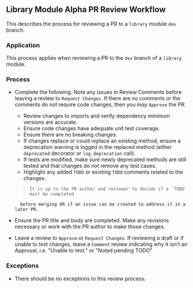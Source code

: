 ## Library Module Alpha PR Review Workflow
This describes the process for reviewing a PR to a `library` module `dev` branch.

### Application
This process applies when reviewing a PR to the `dev` branch of a `library` module.

### Process
- Complete the following. Note any issues in Review Comments before leaving a 
  review to `Request Changes`. If there are no comments or the comments do not
  require code changes, then you *may* `Approve` the PR.

    - Review changes to imports and verify dependency minimum versions are accurate.
    - Ensure code changes have adequate unit test coverage.
    - Ensure there are no breaking changes.
    - If changes replace or could replace an existing method, ensure a deprecation 
      warning is logged in the replaced method (either `deprecated` decorator or
      `log_deprecation` call).
    - If tests are modified, make sure newly deprecated methods are still tested and
      that changes do not remove any test cases.
    - Highlight any added `TODO` or existing `TODO` comments related to the changes.
    >     It is up to the PR author and reviewer to decide if a `TODO` must be completed
        before merging OR if an issue can be created to address it in a later PR.

- Ensure the PR title and body are completed. Make any revisions necessary or
  work with the PR author to make those changes.
- Leave a review to `Approve` or `Request Changes`. If reviewing a draft or if 
  unable to test changes, leave a `Comment` review indicating why it isn't an 
  Approval, i.e. "Unable to test." or "Noted pending TODO"

### Exceptions
- There should be no exceptions to this review process.